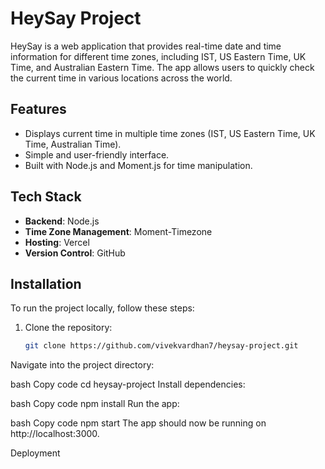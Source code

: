 # HeySay Project

HeySay is a web application that provides real-time date and time information for different time zones, including IST, US Eastern Time, UK Time, and Australian Eastern Time. The app allows users to quickly check the current time in various locations across the world.

## Features

- Displays current time in multiple time zones (IST, US Eastern Time, UK Time, Australian Time).
- Simple and user-friendly interface.
- Built with Node.js and Moment.js for time manipulation.

## Tech Stack

- **Backend**: Node.js
- **Time Zone Management**: Moment-Timezone
- **Hosting**: Vercel
- **Version Control**: GitHub

## Installation

To run the project locally, follow these steps:

1. Clone the repository:

   ```bash
   git clone https://github.com/vivekvardhan7/heysay-project.git
Navigate into the project directory:

bash
Copy code
cd heysay-project
Install dependencies:

bash
Copy code
npm install
Run the app:

bash
Copy code
npm start
The app should now be running on http://localhost:3000.

Deployment
